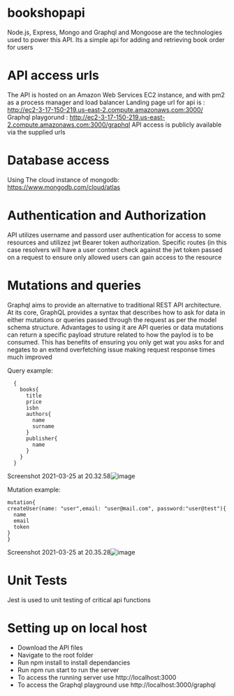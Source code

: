 # bookshopapi
Node.js, Express, Mongo and Graphql and Mongoose are the technologies used to power this API.
Its a simple api for adding and retrieving book order for users

# API access urls
The API is hosted on an Amazon Web Services EC2 instance, and with pm2 as a process manager and load balancer
Landing page url for api is : http://ec2-3-17-150-219.us-east-2.compute.amazonaws.com:3000/
Graphql playgorund : http://ec2-3-17-150-219.us-east-2.compute.amazonaws.com:3000/graphql
API access is publicly available via the supplied urls

# Database access
Using The cloud instance of mongodb: https://www.mongodb.com/cloud/atlas


# Authentication and Authorization
API utilizes username and passord user authentication for access to some resources and utilizez jwt Bearer token authorization. Specific routes (in this case resolvers will have a user context check against the jwt token passed on a request to ensure only allowed users can gain access to the resource

# Mutations and queries
Graphql aims to provide an alternative to traditional REST API architecture. At its core, GraphQL provides a syntax that describes how to ask for data in either mutations or queries passed through the request as per the model schema structure. Advantages to using it are API queries or data mutations can return a specific payload struture related to how the paylod is to be consumed. This has benefits of ensuring you only get wat you asks for and negates to an extend overfetching issue making request response times much improved

Query example:
```
  {
    books{
      title
      price
      isbn
      authors{
        name
        surname
      }
      publisher{
        name
      }
    }
  }
  ```
  Screenshot 2021-03-25 at 20.32.58![image](https://user-images.githubusercontent.com/16704814/112525277-65181a80-8da9-11eb-958c-a363c8d111f4.png)

  
  Mutation example:
  ```
mutation{
  createUser(name: "user",email: "user@mail.com", password:"user@test"){
    name
    email
    token
  }
}
  ```
  Screenshot 2021-03-25 at 20.35.28![image](https://user-images.githubusercontent.com/16704814/112525623-be804980-8da9-11eb-8ccf-b8caa3e7d64f.png)


# Unit Tests
Jest is used to unit testing of critical api functions

# Setting up on local host
- Download the API files
- Navigate to the root folder
- Run npm install to install dependancies
- Run npm run start to run the server
- To access the running server use http://localhost:3000
- To access the Graphql playground use http://localhost:3000/graphql
